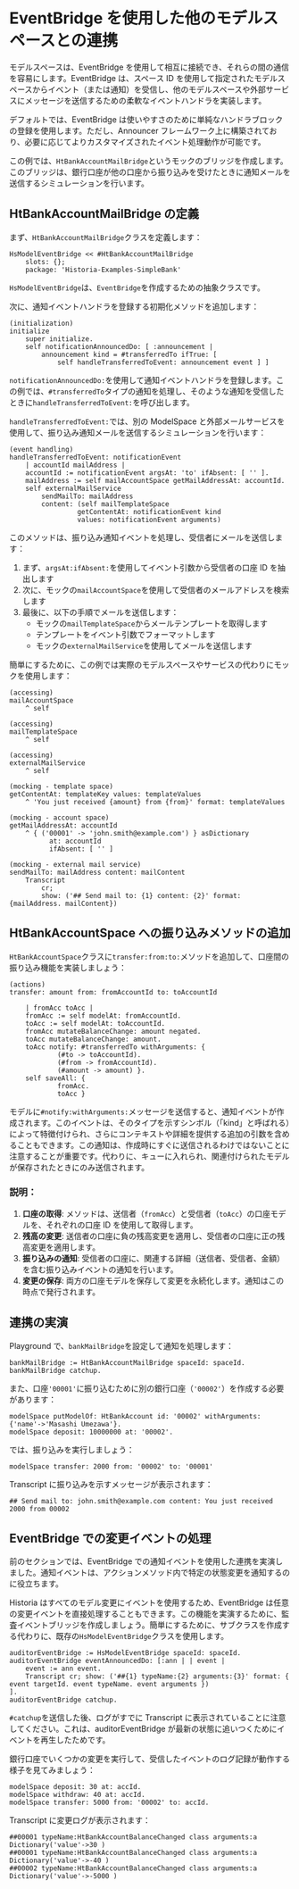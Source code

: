 # EventBridge を使用した他のモデルスペースとの連携

モデルスペースは、EventBridge を使用して相互に接続でき、それらの間の通信を容易にします。EventBridge は、スペース ID を使用して指定されたモデルスペースからイベント（または通知）を受信し、他のモデルスペースや外部サービスにメッセージを送信するための柔軟なイベントハンドラを実装します。

デフォルトでは、EventBridge は使いやすさのために単純なハンドラブロックの登録を使用します。ただし、Announcer フレームワーク上に構築されており、必要に応じてよりカスタマイズされたイベント処理動作が可能です。

この例では、`HtBankAccountMailBridge`というモックのブリッジを作成します。このブリッジは、銀行口座が他の口座から振り込みを受けたときに通知メールを送信するシミュレーションを行います。

## HtBankAccountMailBridge の定義

まず、`HtBankAccountMailBridge`クラスを定義します：

```Smalltalk
HsModelEventBridge << #HtBankAccountMailBridge
    slots: {};
    package: 'Historia-Examples-SimpleBank'
```

`HsModelEventBridge`は、`EventBridge`を作成するための抽象クラスです。

次に、通知イベントハンドラを登録する初期化メソッドを追加します：

```Smalltalk
(initialization)
initialize
    super initialize.
    self notificationAnnouncedDo: [ :announcement |
        announcement kind = #transferredTo ifTrue: [
            self handleTransferredToEvent: announcement event ] ]
```

`notificationAnnouncedDo:`を使用して通知イベントハンドラを登録します。この例では、`#transferredTo`タイプの通知を処理し、そのような通知を受信したときに`handleTransferredToEvent:`を呼び出します。

`handleTransferredToEvent:`では、別の ModelSpace と外部メールサービスを使用して、振り込み通知メールを送信するシミュレーションを行います：

```Smalltalk
(event handling)
handleTransferredToEvent: notificationEvent
    | accountId mailAddress |
    accountId := notificationEvent argsAt: 'to' ifAbsent: [ '' ].
    mailAddress := self mailAccountSpace getMailAddressAt: accountId.
    self externalMailService
        sendMailTo: mailAddress
        content: (self mailTemplateSpace
                 getContentAt: notificationEvent kind
                 values: notificationEvent arguments)
```

このメソッドは、振り込み通知イベントを処理し、受信者にメールを送信します：

1. まず、`argsAt:ifAbsent:`を使用してイベント引数から受信者の口座 ID を抽出します
2. 次に、モックの`mailAccountSpace`を使用して受信者のメールアドレスを検索します
3. 最後に、以下の手順でメールを送信します：
   - モックの`mailTemplateSpace`からメールテンプレートを取得します
   - テンプレートをイベント引数でフォーマットします
   - モックの`externalMailService`を使用してメールを送信します

簡単にするために、この例では実際のモデルスペースやサービスの代わりにモックを使用します：

```Smalltalk
(accessing)
mailAccountSpace
    ^ self
```

```Smalltalk
(accessing)
mailTemplateSpace
    ^ self
```

```Smalltalk
(accessing)
externalMailService
    ^ self
```

```Smalltalk
(mocking - template space)
getContentAt: templateKey values: templateValues
    ^ 'You just received {amount} from {from}' format: templateValues
```

```Smalltalk
(mocking - account space)
getMailAddressAt: accountId
    ^ { ('00001' -> 'john.smith@example.com') } asDictionary
          at: accountId
          ifAbsent: [ '' ]
```

```Smalltalk
(mocking - external mail service)
sendMailTo: mailAddress content: mailContent
    Transcript
        cr;
        show: ('## Send mail to: {1} content: {2}' format: {mailAddress. mailContent})
```

## HtBankAccountSpace への振り込みメソッドの追加

`HtBankAccountSpace`クラスに`transfer:from:to:`メソッドを追加して、口座間の振り込み機能を実装しましょう：

```Smalltalk
(actions)
transfer: amount from: fromAccountId to: toAccountId

    | fromAcc toAcc |
    fromAcc := self modelAt: fromAccountId.
    toAcc := self modelAt: toAccountId.
    fromAcc mutateBalanceChange: amount negated.
    toAcc mutateBalanceChange: amount.
    toAcc notify: #transferredTo withArguments: {
            (#to -> toAccountId).
            (#from -> fromAccountId).
            (#amount -> amount) }.
    self saveAll: {
            fromAcc.
            toAcc }
```

モデルに`#notify:withArguments:`メッセージを送信すると、通知イベントが作成されます。このイベントは、そのタイプを示すシンボル（「kind」と呼ばれる）によって特徴付けられ、さらにコンテキストや詳細を提供する追加の引数を含めることもできます。この通知は、作成時にすぐに送信されるわけではないことに注意することが重要です。代わりに、キューに入れられ、関連付けられたモデルが保存されたときにのみ送信されます。

### 説明：

1. **口座の取得**: メソッドは、送信者（`fromAcc`）と受信者（`toAcc`）の口座モデルを、それぞれの口座 ID を使用して取得します。
2. **残高の変更**: 送信者の口座に負の残高変更を適用し、受信者の口座に正の残高変更を適用します。
3. **振り込みの通知**: 受信者の口座に、関連する詳細（送信者、受信者、金額）を含む振り込みイベントの通知を行います。
4. **変更の保存**: 両方の口座モデルを保存して変更を永続化します。通知はこの時点で発行されます。

## 連携の実演

Playground で、`bankMailBridge`を設定して通知を処理します：

```Smalltalk
bankMailBridge := HtBankAccountMailBridge spaceId: spaceId.
bankMailBridge catchup.
```

また、口座`'00001'`に振り込むために別の銀行口座（`'00002'`）を作成する必要があります：

```Smalltalk
modelSpace putModelOf: HtBankAccount id: '00002' withArguments: {'name'->'Masashi Umezawa'}.
modelSpace deposit: 10000000 at: '00002'.
```

では、振り込みを実行しましょう：

```Smalltalk
modelSpace transfer: 2000 from: '00002' to: '00001'
```

Transcript に振り込みを示すメッセージが表示されます：

```
## Send mail to: john.smith@example.com content: You just received 2000 from 00002
```

## EventBridge での変更イベントの処理

前のセクションでは、EventBridge での通知イベントを使用した連携を実演しました。通知イベントは、アクションメソッド内で特定の状態変更を通知するのに役立ちます。

Historia はすべてのモデル変更にイベントを使用するため、EventBridge は任意の変更イベントを直接処理することもできます。この機能を実演するために、監査イベントブリッジを作成しましょう。簡単にするために、サブクラスを作成する代わりに、既存の`HsModelEventBridge`クラスを使用します。

```Smalltalk
auditorEventBridge := HsModelEventBridge spaceId: spaceId.
auditorEventBridge eventAnnouncedDo: [:ann | | event |
    event := ann event.
    Transcript cr; show: ('##{1} typeName:{2} arguments:{3}' format: { event targetId. event typeName. event arguments })
].
auditorEventBridge catchup.
```

`#catchup`を送信した後、ログがすでに Transcript に表示されていることに注意してください。これは、auditorEventBridge が最新の状態に追いつくためにイベントを再生したためです。

銀行口座でいくつかの変更を実行して、受信したイベントのログ記録が動作する様子を見てみましょう：

```Smalltalk
modelSpace deposit: 30 at: accId.
modelSpace withdraw: 40 at: accId.
modelSpace transfer: 5000 from: '00002' to: accId.
```

Transcript に変更ログが表示されます：

```Smalltalk
##00001 typeName:HtBankAccountBalanceChanged class arguments:a Dictionary('value'->30 )
##00001 typeName:HtBankAccountBalanceChanged class arguments:a Dictionary('value'->-40 )
##00002 typeName:HtBankAccountBalanceChanged class arguments:a Dictionary('value'->-5000 )
```

